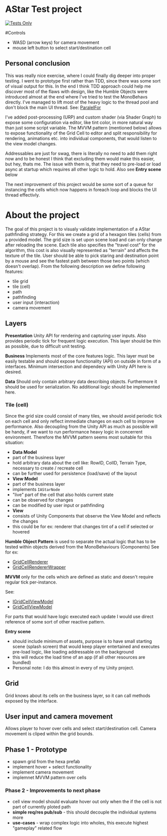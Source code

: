 # AStar Test project
[![Tests Only](https://github.com/martin-obert/a-star-test/actions/workflows/run_tests.yml/badge.svg?event=push)](https://github.com/martin-obert/a-star-test/actions/workflows/run_tests.yml)

#Controls
- WASD (arrow keys) for camera movement
- mouse left button to select start/destination cell

## Personal conclusion
This was really nice exercise, where I could finally dig deeper into proper testing. I went to prototype first rather than TDD, since there was some sort of visual output for this.
In the end I think TDD approach could help me discover most of the flaws with design, like the Humble Objects were introduced almost at the end where I've tried to test the MonoBehavs directly.
I've managed to lift most of the heavy logic to the thread pool and don't block the main UI thread. See: [ParalelFor](https://github.com/martin-obert/a-star-test/blob/35e579da3461ad2d9f75ea1712991ccbf3a377c0/AStartUnity/Assets/Scripts/Runtime/Grid/GridGenerator.cs#L21)

I've added post-processing (URP) and custom shader (via Shader Graph) to expose some configuration via editor, like tint color, in more natural way than just some script variable.
The MVVM pattern (mentioned below) allows to expose functionality of the Grid Cell to editor and split responsibility for rendering, animations etc. into individual components, that would listen to the view model changes.

Addressables are just for swag, there is literally no need to add them right now and to be honest I think that excluding them would make this easier, but hey, thats me. The issue with them is, that they need to pre-load or load async at startup which requires all other logic to hold. Also see **Entry scene** below

The next improvement of this project would be some sort of a queue for instancing the cells which now happens in foreach loop and blocks the UI thread effectivly.

# About the project

The goal of this project is to visualy validate implementation of a AStar pathfinding strategy. For this we create a grid of a hexagon tiles (cells) from a provided model. The grid size is set upon scene load and can only change after reloading the scene. Each tile also specifies the "travel cost" for the algorithm, this cost is also visually represented as "terrain" and affects the texture of the tile. User should be able to pick staring and destination point by a mouse and see the fastest path between those two points (which doesn't overlap).
From the following description we define following features:
- tile grid
- tile (cell)
- path
- pathfinding
- user input (interaction)
- camera movement


## Layers
**Presentation** Unity API for rendering and capturing user inputs. Also provides periodic tick for frequent logic execution. This layer should be thin as possible, due to difficult unit testing.

**Business** Implements most of the core features logic. This layer must be easily testable and should expose functionality (API) on outside in form of a interfaces. Minimum intersection and dependecy with Unity API here is desired.

**Data** Should only contain arbitrary data describing objects. Furthermore it should be used for serialization. No additional logic should be implemented here.

### Tile (cell)
Since the grid size could consist of many tiles, we should avoid periodic tick on each cell and only reflect immediate changes on each cell to improve performance. Also decoupling from the Unity API as much as possible will be handy, if we want to run performance heavy logic in concerrent environment.
Therefore the MVVM pattern seems most suitable for this situation:
- **Data Model**
 - part of the business layer
 - hold arbitrary data about the cell like: RowID, ColID, Terrain Type, necessary to create / recreate cell
 - can be further used for persistence (load/save) of the layout
- **View Model**
 - part of the business layer
 - implements `IAStarNode` 
 - "live" part of the cell that also holds current state
 - can be observed for changes
 - can be modified by user input or pathfinding
- **View**
 - consists of Unity Components that observe the View Model and reflects the changes
 - this could be for ex: renderer that changes tint of a cell if selected or hovered
 
**Humble Object Pattern** 
is used to separate the actual logic that has to be tested within objects derived from the MonoBehaviours (Components)
See for ex: 
- [GridCellRenderer](AStartUnity/Assets/Scripts/Runtime/Grid/Presenters/GridCellRenderer.cs)
- [GridCellRendererWrapper](AStartUnity/Assets/Scripts/Runtime/Grid/Presenters/GridCellRendererWrapper.cs)

**MVVM**
only for the cells which are defined as static and doesn't require regular tick per-instance.

See: 
 - [IGridCellViewModel](AStartUnity/Assets/Scripts/Runtime/Grid/Data/IGridCellViewModel.cs)
 - [GridCellViewModel](AStartUnity/Assets/Scripts/Runtime/Grid/Data/GridCellViewModel.cs)

For parts that would have logic executed each update I would use direct reference of some sort of other reactive pattern.

**Entry scene**
- should include minimum of assets, purpose is to have small starting scene (splash screen) that would keep player entertained and executes pre-load logic, like loading addressable on the background
- this will reduce the load time of an app (if all other resources are bundled)
- Personal note: I do this almost in every of my Unity project.


## Grid
Grid knows about its cells on the business layer, so it can call methods exposed by the interface.

## User input and camera movement
Allows player to hover over cells and select start/destination cell.
Camera movement is cliped within the grid bounds.

## Phase 1 - Prototype

- spawn grid from the hexa prefab
- implement hover + select functionality
- implement camera movement
- implemnet MVVM pattern over cells


### Phase 2 - Improvements to next phase

- cell view model should evaluate hover out only when the if the cell is not part of currently ploted path
- **simple req/res pub/sub** - this should decouple the individual systems more
- **use-cases** - wrap complex logic into wholes, this execute highest "gameplay" related flow
